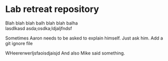 # Lab retreat repository

Blah blah blah balh blah blah balha \
         lasdlkasd
         asda;osdka;ldjaljfndsf


Sometimes Aaron needs to be asked to explain himself.  Just ask him.
Add a git ignore file

WHeererwerljsfaoisdjaisjd
And also Mike said something.
